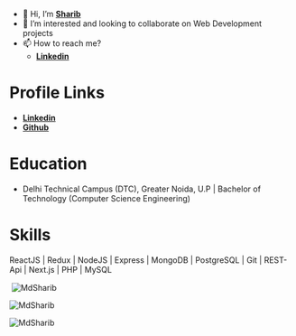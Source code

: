 

<!-- ### Hi there 👋 -->

<!--
**theabgarg/theabgarg** is a ✨ _special_ ✨ repository because its `README.md` (this file) appears on your GitHub profile.

Here are some ideas to get you started:

- 🔭 I’m currently working on ...
- 🌱 I’m currently learning ...
- 👯 I’m looking to collaborate on ...
- 🤔 I’m looking for help with ...
- 💬 Ask me about ...
- 📫 How to reach me: ...
- 😄 Pronouns: ...
- ⚡ Fun fact: ...
-->

- 👋 Hi, I’m **[Sharib](https://github.com/MdSharib)**
- 👀 I’m interested and looking to collaborate on Web Development projects
- 📫 How to reach me?
  - **[Linkedin](https://www.linkedin.com/in/mdsharib/)**
  <!-- **[Instagram](https://www.instagram.com/theabgarg/)** -->

# Profile Links

- **[Linkedin](https://www.linkedin.com/in/mdsharib/)**
- **[Github](https://github.com/MdSharib)**

# Education

- Delhi Technical Campus (DTC), Greater Noida, U.P
  | Bachelor of Technology (Computer Science Engineering)

# Skills

ReactJS | Redux | NodeJS | Express | MongoDB | PostgreSQL | Git | REST-Api | Next.js | PHP | MySQL 

<p>&nbsp;<img align="center" src="https://github-readme-stats.vercel.app/api?username=MdSharib&show_icons=true&locale=en" alt="MdSharib" /></p>

<p><img align="center" src="https://github-readme-streak-stats.herokuapp.com/?user=MdSharib&" alt="MdSharib" /></p>

<p><img align="left" src="https://github-readme-stats.vercel.app/api/top-langs?username=MdSharib&show_icons=true&locale=en&layout=compact" alt="MdSharib" /></p>
